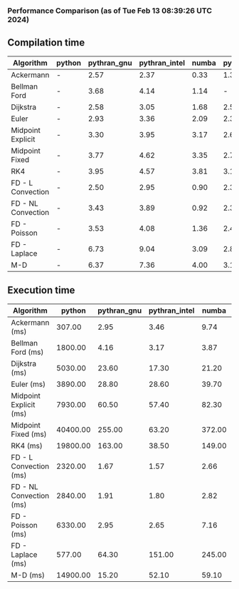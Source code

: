 ### Performance Comparison (as of Tue Feb 13 08:39:26 UTC 2024)
## Compilation time
Algorithm                 | python                    | pythran_gnu               | pythran_intel             | numba                     | pyccel_fortran_gnu        | pyccel_c_gnu              | pyccel_fortran_intel      | pyccel_c_intel           
------------------------- | ------------------------- | ------------------------- | ------------------------- | ------------------------- | ------------------------- | ------------------------- | ------------------------- | -------------------------
Ackermann                 | -                         | 2.57                      | 2.37                      | 0.33                      | 1.32                      | 1.26                      | -                         | 1.36                     
Bellman Ford              | -                         | 3.68                      | 4.14                      | 1.14                      | -                         | -                         | -                         | -                        
Dijkstra                  | -                         | 2.58                      | 3.05                      | 1.68                      | 2.53                      | 2.68                      | -                         | 3.64                     
Euler                     | -                         | 2.93                      | 3.36                      | 2.09                      | 2.38                      | 2.60                      | -                         | 3.45                     
Midpoint Explicit         | -                         | 3.30                      | 3.95                      | 3.17                      | 2.69                      | 2.91                      | -                         | 3.70                     
Midpoint Fixed            | -                         | 3.77                      | 4.62                      | 3.35                      | 2.78                      | 2.98                      | -                         | 3.72                     
RK4                       | -                         | 3.95                      | 4.57                      | 3.81                      | 3.19                      | 3.27                      | -                         | 4.09                     
FD - L Convection         | -                         | 2.50                      | 2.95                      | 0.90                      | 2.33                      | 2.53                      | -                         | 3.31                     
FD - NL Convection        | -                         | 3.43                      | 3.89                      | 0.92                      | 2.30                      | 2.53                      | -                         | 3.31                     
FD - Poisson              | -                         | 3.53                      | 4.08                      | 1.36                      | 2.47                      | 2.62                      | -                         | 3.37                     
FD - Laplace              | -                         | 6.73                      | 9.04                      | 3.09                      | 2.85                      | 3.06                      | -                         | 3.92                     
M-D                       | -                         | 6.37                      | 7.36                      | 4.00                      | 3.11                      | 3.12                      | -                         | 4.31                     

## Execution time
Algorithm                 | python                    | pythran_gnu               | pythran_intel             | numba                     | pyccel_fortran_gnu        | pyccel_c_gnu              | pyccel_fortran_intel      | pyccel_c_intel           
------------------------- | ------------------------- | ------------------------- | ------------------------- | ------------------------- | ------------------------- | ------------------------- | ------------------------- | -------------------------
Ackermann (ms)            | 307.00                    | 2.95                      | 3.46                      | 9.74                      | 1.50                      | 1.50                      | -                         | 3.93                     
Bellman Ford (ms)         | 1800.00                   | 4.16                      | 3.17                      | 3.87                      | -                         | -                         | -                         | -                        
Dijkstra (ms)             | 5030.00                   | 23.60                     | 17.30                     | 21.20                     | 19.10                     | 31.40                     | -                         | 23.40                    
Euler (ms)                | 3890.00                   | 28.80                     | 28.60                     | 39.70                     | 15.00                     | 145.00                    | -                         | 128.00                   
Midpoint Explicit (ms)    | 7930.00                   | 60.50                     | 57.40                     | 82.30                     | 22.90                     | 280.00                    | -                         | 251.00                   
Midpoint Fixed (ms)       | 40400.00                  | 255.00                    | 63.20                     | 372.00                    | 75.00                     | 1380.00                   | -                         | 1260.00                  
RK4 (ms)                  | 19800.00                  | 163.00                    | 38.50                     | 149.00                    | 34.70                     | 486.00                    | -                         | 412.00                   
FD - L Convection (ms)    | 2320.00                   | 1.67                      | 1.57                      | 2.66                      | 1.45                      | 1.62                      | -                         | 3.69                     
FD - NL Convection (ms)   | 2840.00                   | 1.91                      | 1.80                      | 2.82                      | 1.66                      | 2.20                      | -                         | 3.74                     
FD - Poisson (ms)         | 6330.00                   | 2.95                      | 2.65                      | 7.16                      | 2.76                      | 3.78                      | -                         | 8.97                     
FD - Laplace (ms)         | 577.00                    | 64.30                     | 151.00                    | 245.00                    | 58.20                     | 280.00                    | -                         | 305.00                   
M-D (ms)                  | 14900.00                  | 15.20                     | 52.10                     | 59.10                     | 53.90                     | 59.40                     | -                         | 60.10                    
